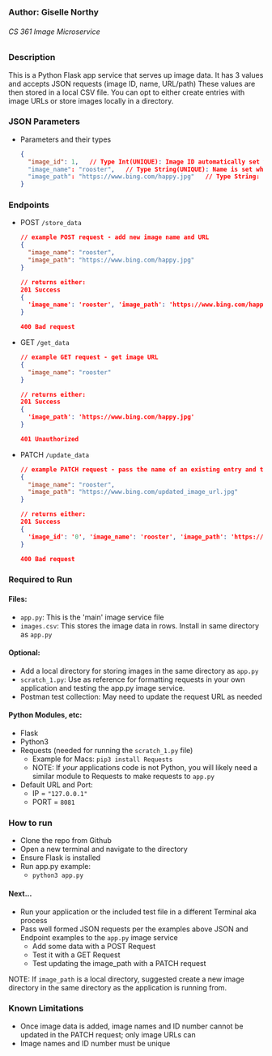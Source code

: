 
### Author: Giselle Northy
###### CS 361 Image Microservice

### Description

This is a Python Flask app service that serves up image data. It has 3 values and accepts JSON requests (image ID, name, URL/path)
These values are then stored in a local CSV file. 
You can opt to either create entries with image URLs or store images locally in a directory.


### JSON Parameters

* Parameters and their types
  ```json
  {
    "image_id": 1,   // Type Int(UNIQUE): Image ID automatically set when new entry is added (immutable)
    "image_name": "rooster",   // Type String(UNIQUE): Name is set when new entry is added. Query value sent to service to retrieve image path
    "image_path": "https://www.bing.com/happy.jpg"   // Type String: Path is set when new entry added. Value returned by service. Can be either URL or local directory path
  }
  ```

### Endpoints

- POST
  `/store_data`
  ```json
  // example POST request - add new image name and URL
  {  
    "image_name": "rooster",
    "image_path": "https://www.bing.com/happy.jpg"
  }
  
  // returns either:
  201 Success
  {
    'image_name': 'rooster', 'image_path': 'https://www.bing.com/happy.jpg', 'image_id': '0'
  }
  
  400 Bad request
  ```
- GET
  `/get_data`
  ```json
  // example GET request - get image URL
  {
    "image_name": "rooster"
  }
  
  // returns either:
  201 Success
  {
    'image_path': 'https://www.bing.com/happy.jpg'
  }
  
  401 Unauthorized
    ```
- PATCH
  `/update_data`
  ```json
  // example PATCH request - pass the name of an existing entry and the new URL
  {
    "image_name": "rooster",
    "image_path": "https://www.bing.com/updated_image_url.jpg"
  }
  
  // returns either:
  201 Success
  {
    'image_id': '0', 'image_name': 'rooster', 'image_path': 'https://www.bing.com/updated_image_url.jpg'
  }

  400 Bad request
    ```
  
### Required to Run
#### Files:
- `app.py`: This is the 'main' image service file 
- `images.csv`: This stores the image data in rows. Install in same directory as `app.py`
#### Optional:
- Add a local directory for storing images in the same directory as `app.py`
- `scratch_1.py`: Use as reference for formatting requests in your own application and testing the app.py image service.
- Postman test collection: May need to update the request URL as needed


#### Python Modules, etc:
- Flask
- Python3
- Requests (needed for running the `scratch_1.py` file)
    * Example for Macs: `pip3 install Requests`
  - NOTE: If _your_ applications code is not Python, you will likely need a similar module to Requests to make requests to `app.py`
- Default URL and Port: 
  - IP = `"127.0.0.1"`
  - PORT = `8081`

### How to run

* Clone the repo from Github
* Open a new terminal and navigate to the directory
* Ensure Flask is installed
* Run app.py example:
    * `python3 app.py`
  
#### Next...
* Run your application or the included test file in a different Terminal aka process
* Pass well formed JSON requests per the examples above JSON and Endpoint examples to the `app.py` image service
  * Add some data with a POST Request
  * Test it with a GET Request
  * Test updating the image_path with a PATCH request
      
NOTE: If `image_path` is a local directory, suggested create a new image directory in the same directory as the application is running from.

### Known Limitations

* Once image data is added, image names and ID number cannot be updated in the PATCH request; only image URLs can
* Image names and ID number must be unique